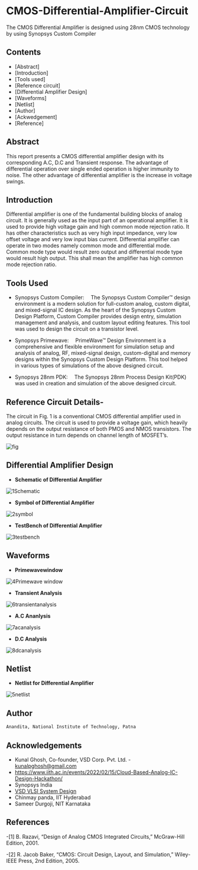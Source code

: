 # CMOS-Differential-Amplifier-Circuit
The CMOS Differential Amplifier is designed using 28nm CMOS technology by using Synopsys Custom Compiler
 





## Contents

* [Abstract]
* [Introduction]
* [Tools used]
* [Reference circuit]
* [Differential Amplifier Design]
* [Waveforms]
* [Netlist]
* [Author]
* [Ackwedgement]
* [Reference]





## Abstract

This report presents a CMOS differential amplifier design with its corresponding A.C, D.C and Transient response. The advantage of differential operation over single ended operation is higher immunity to noise. The other advantage of differential amplifier is the increase in voltage swings. 


## Introduction

Differential amplifier is one of the fundamental building blocks of analog circuit. It is generally used as the input part of an operational amplifier. It is used to provide high voltage gain and high common mode rejection ratio. It has other characteristics such as very high input impedance, very low offset voltage and very low input bias current. Differential amplifier can operate in two modes namely common mode and differential mode. Common mode type would result zero output and differential mode type would result high output. This shall mean the amplifier has high   common mode rejection ratio. 





## Tools Used
- Synopsys Custom Compiler:  The Synopsys Custom Compiler™ design environment is a modern solution for full-custom analog, custom digital, and mixed-signal IC design. As the heart of the Synopsys Custom Design Platform, Custom Compiler provides design entry, simulation management and analysis, and custom layout editing features. This tool was used to design the circuit on a transistor level.

- Synopsys Primewave:  PrimeWave™ Design Environment is a comprehensive and flexible environment for simulation setup and analysis of analog, RF, mixed-signal design, custom-digital and memory designs within the Synopsys Custom Design Platform. This tool helped in various types of simulations of the above designed circuit.

- Synopsys 28nm PDK:  The Synopsys 28nm Process Design Kit(PDK) was used in creation and simulation of the above designed circuit.



## Reference Circuit Details-


The circuit in Fig. 1 is a conventional CMOS differential amplifier used in analog circuits. The circuit is used to provide a voltage gain, which heavily depends on the output resistance of both PMOS and NMOS transistors. The output resistance in turn depends on channel length of MOSFET’s.

![fig](https://user-images.githubusercontent.com/100422485/156125878-1b597967-5b60-4adb-be74-0bfef146fbad.png)






##  Differential Amplifier Design

* **Schematic of Differential Amplifier**


![1Schematic](https://user-images.githubusercontent.com/100422485/156125851-10075a31-fff0-4a81-a1be-48322a9217ad.png)



* **Symbol of Differential Amplifier**
 
 
![2symbol](https://user-images.githubusercontent.com/100422485/156125855-ce39e304-6703-4b0f-8e4d-c89447b31802.png)


* **TestBench of Differential Amplifier**


![3testbench](https://user-images.githubusercontent.com/100422485/156125860-f27af0a9-d665-4114-8807-64f1fed228d5.png)








## Waveforms


* **Primewavewindow**


![4Primewave window](https://user-images.githubusercontent.com/100422485/156125864-397a0af0-d8d8-4c63-93f0-6bf9db98de09.png)


* **Transient Analysis**
 
 
![6transientanalysis](https://user-images.githubusercontent.com/100422485/156125874-c0335b36-929a-461d-9404-c98c431097e8.png)


* **A.C Ananlysis**
 
 
![7acanalysis](https://user-images.githubusercontent.com/100422485/156127787-97ea63fb-ecbf-4d48-8bdc-3fda0ddcfea3.png)


* **D.C Analysis**
 
 
![8dcanalysis](https://user-images.githubusercontent.com/100422485/156125877-86928f08-1f2b-44d7-aea0-043ec826037a.png)






## Netlist


* **Netlist for Differential Amplifier**



![5netlist](https://user-images.githubusercontent.com/100422485/156125865-478dcf3e-1dae-48aa-b9fc-f1db9e11a4b4.png)



## Author


```bash
Anandita, National Institute of Technology, Patna
```


## Acknowledgements


 - Kunal Ghosh, Co-founder, VSD Corp. Pvt. Ltd. - kunalpghosh@gmail.com
 - https://www.iith.ac.in/events/2022/02/15/Cloud-Based-Analog-IC-Design-Hackathon/
 - Synopsys India
 - [VSD VLSI System Design](https://www.vlsisystemdesign.com/)
 - Chinmay panda, IIT Hyderabad
 - Sameer Durgoji, NIT Karnataka
## References

-[1]	B. Razavi, “Design of Analog CMOS Integrated Circuits,” McGraw-Hill Edition, 2001.

-[2]	R. Jacob Baker, “CMOS: Circuit Design, Layout, and Simulation,”
 Wiley-IEEE Press, 2nd Edition, 2005.

